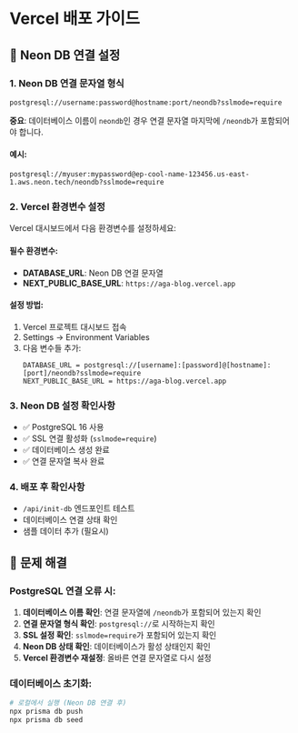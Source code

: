# Vercel 배포 가이드

## 🚀 Neon DB 연결 설정

### 1. Neon DB 연결 문자열 형식
```
postgresql://username:password@hostname:port/neondb?sslmode=require
```

**중요**: 데이터베이스 이름이 `neondb`인 경우 연결 문자열 마지막에 `/neondb`가 포함되어야 합니다.

#### 예시:
```
postgresql://myuser:mypassword@ep-cool-name-123456.us-east-1.aws.neon.tech/neondb?sslmode=require
```

### 2. Vercel 환경변수 설정
Vercel 대시보드에서 다음 환경변수를 설정하세요:

#### 필수 환경변수:
- **DATABASE_URL**: Neon DB 연결 문자열
- **NEXT_PUBLIC_BASE_URL**: `https://aga-blog.vercel.app`

#### 설정 방법:
1. Vercel 프로젝트 대시보드 접속
2. Settings → Environment Variables
3. 다음 변수들 추가:
   ```
   DATABASE_URL = postgresql://[username]:[password]@[hostname]:[port]/neondb?sslmode=require
   NEXT_PUBLIC_BASE_URL = https://aga-blog.vercel.app
   ```

### 3. Neon DB 설정 확인사항
- ✅ PostgreSQL 16 사용
- ✅ SSL 연결 활성화 (`sslmode=require`)
- ✅ 데이터베이스 생성 완료
- ✅ 연결 문자열 복사 완료

### 4. 배포 후 확인사항
- `/api/init-db` 엔드포인트 테스트
- 데이터베이스 연결 상태 확인
- 샘플 데이터 추가 (필요시)

## 🔧 문제 해결

### PostgreSQL 연결 오류 시:
1. **데이터베이스 이름 확인**: 연결 문자열에 `/neondb`가 포함되어 있는지 확인
2. **연결 문자열 형식 확인**: `postgresql://`로 시작하는지 확인
3. **SSL 설정 확인**: `sslmode=require`가 포함되어 있는지 확인
4. **Neon DB 상태 확인**: 데이터베이스가 활성 상태인지 확인
5. **Vercel 환경변수 재설정**: 올바른 연결 문자열로 다시 설정

### 데이터베이스 초기화:
```bash
# 로컬에서 실행 (Neon DB 연결 후)
npx prisma db push
npx prisma db seed
```
